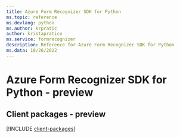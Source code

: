 ```yaml
---
title: Azure Form Recognizer SDK for Python
ms.topic: reference
ms.devlang: python
ms.author: krpratic
author: kristapratico
ms.service: formrecognizer
description: Reference for Azure Form Recognizer SDK for Python
ms.data: 10/26/2022
---
```

# Azure Form Recognizer SDK for Python - preview

## Client packages - preview
[!INCLUDE [client-packages](form-recognizer-client-index.md)]
